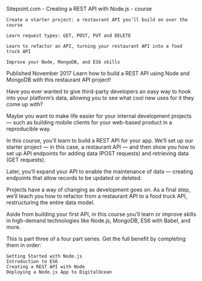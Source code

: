 Sitepoint.com - Creating a REST API with Node.js - course


    Create a starter project: a restaurant API you’ll build on over the course

    Learn request types: GET, POST, PUT and DELETE

    Learn to refactor an API, turning your restaurant API into a food truck API

    Improve your Node, MongoDB, and ES6 skills







Published November 2017
Learn how to build a REST API using Node and MongoDB with this restaurant API project!

Have you ever wanted to give third-party developers an easy way to hook into your platform’s data, allowing you to see what cool new uses for it they come up with?

Maybe you want to make life easier for your internal development projects — such as building mobile clients for your web-based product in a reproducible way.

In this course, you’ll learn to build a REST API for your app. We’ll set up our starter project — in this case, a restaurant API — and then show you how to set up API endpoints for adding data (POST requests) and retrieving data (GET requests).

Later, you’ll expand your API to enable the maintenance of data — creating endpoints that allow records to be updated or deleted.

Projects have a way of changing as development goes on. As a final step, we’ll teach you how to refactor from a restaurant API to a food truck API, restructuring the entire data model.

Aside from building your first API, in this course you’ll learn or improve skills in high-demand technologies like Node.js, MongoDB, ES6 with Babel, and more.

This is part three of a four part series. Get the full benefit by completing them in order:

    Getting Started with Node.js
    Introduction to ES6
    Creating a REST API with Node
    Deploying a Node.js App to DigitalOcean

